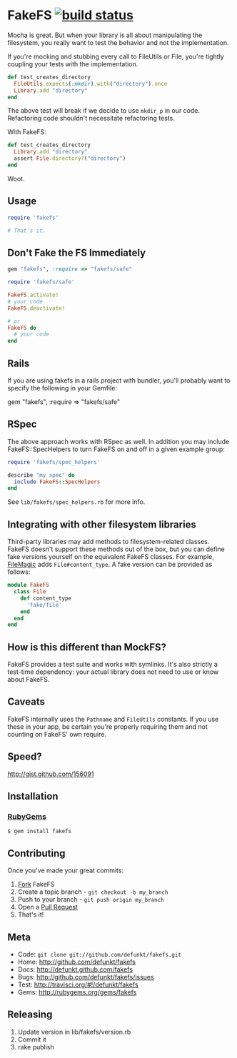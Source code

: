 FakeFS [![build status](https://secure.travis-ci.org/defunkt/fakefs.png)](https://secure.travis-ci.org/defunkt/fakefs)
======

Mocha is great. But when your library is all about manipulating the
filesystem, you really want to test the behavior and not the implementation.

If you're mocking and stubbing every call to FileUtils or File, you're
tightly coupling your tests with the implementation.

``` ruby
def test_creates_directory
  FileUtils.expects(:mkdir).with("directory").once
  Library.add "directory"
end
```

The above test will break if we decide to use `mkdir_p` in our code. Refactoring
code shouldn't necessitate refactoring tests.

With FakeFS:

``` ruby
def test_creates_directory
  Library.add "directory"
  assert File.directory?("directory")
end
```

Woot.


Usage
-----

``` ruby
require 'fakefs'

# That's it.
```

Don't Fake the FS Immediately
-----------------------------

``` ruby
gem "fakefs", :require => "fakefs/safe"

require 'fakefs/safe'

FakeFS.activate!
# your code
FakeFS.deactivate!

# or
FakeFS do
  # your code
end
```

Rails
-----

If you are using fakefs in a rails project with bundler, you'll probably want to specify the following in your Gemfile:

  gem "fakefs", :require => "fakefs/safe"


RSpec
-----

The above approach works with RSpec as well. In addition you may include
FakeFS::SpecHelpers to turn FakeFS on and off in a given example group:

``` ruby
require 'fakefs/spec_helpers'

describe "my spec" do
  include FakeFS::SpecHelpers
end
```

See `lib/fakefs/spec_helpers.rb` for more info.


Integrating with other filesystem libraries
--------------------------------------------
Third-party libraries may add methods to filesystem-related classes. FakeFS
doesn't support these methods out of the box, but you can define fake versions
yourself on the equivalent FakeFS classes. For example,
[FileMagic](https://rubygems.org/gems/ruby-filemagic) adds `File#content_type`.
A fake version can be provided as follows:

``` ruby
module FakeFS
  class File
    def content_type
      'fake/file'
    end
  end
end
```

How is this different than MockFS?
----------------------------------

FakeFS provides a test suite and works with symlinks. It's also strictly a
test-time dependency: your actual library does not need to use or know about
FakeFS.


Caveats
-------

FakeFS internally uses the `Pathname` and `FileUtils` constants. If you use
these in your app, be certain you're properly requiring them and not counting
on FakeFS' own require.


Speed?
------

<http://gist.github.com/156091>


Installation
------------

### [RubyGems](http://rubygems.org/)

    $ gem install fakefs


Contributing
------------

Once you've made your great commits:

1. [Fork][0] FakeFS
2. Create a topic branch - `git checkout -b my_branch`
3. Push to your branch - `git push origin my_branch`
5. Open a [Pull Request][1]
5. That's it!

Meta
----

* Code: `git clone git://github.com/defunkt/fakefs.git`
* Home: <http://github.com/defunkt/fakefs>
* Docs: <http://defunkt.github.com/fakefs>
* Bugs: <http://github.com/defunkt/fakefs/issues>
* Test: <http://travisci.org/#!/defunkt/fakefs>
* Gems: <http://rubygems.org/gems/fakefs>

[0]: http://help.github.com/forking/
[1]: http://help.github.com/send-pull-requests/

Releasing
---------

1. Update version in lib/fakefs/version.rb
2. Commit it
3. rake publish
